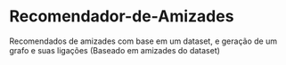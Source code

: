 # Recomendador-de-Amizades
Recomendados de amizades com base em um dataset, e geração de um grafo e suas ligações (Baseado em amizades do dataset)
